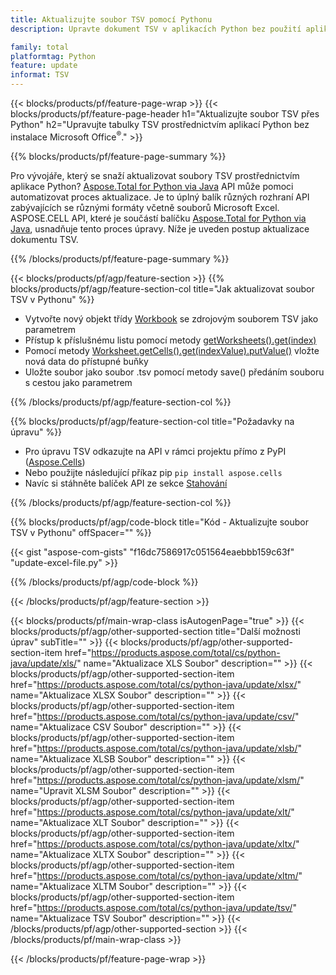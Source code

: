 ```yaml
---
title: Aktualizujte soubor TSV pomocí Pythonu
description: Upravte dokument TSV v aplikacích Python bez použití aplikace Microsoft Excel. 

family: total
platformtag: Python
feature: update
informat: TSV
---
```

{{< blocks/products/pf/feature-page-wrap >}}
{{< blocks/products/pf/feature-page-header h1="Aktualizujte soubor TSV přes Python" h2="Upravujte tabulky TSV prostřednictvím aplikací Python bez instalace Microsoft Office<sup>&reg;</sup>." >}}

{{% blocks/products/pf/feature-page-summary %}}

Pro vývojáře, který se snaží aktualizovat soubory TSV prostřednictvím aplikace Python? [Aspose.Total for Python via Java](https://products.aspose.com/total/python-java/) API může pomoci automatizovat proces aktualizace. Je to úplný balík různých rozhraní API zabývajících se různými formáty včetně souborů Microsoft Excel. ASPOSE.CELL API, které je součástí balíčku [Aspose.Total for Python via Java](https://products.aspose.com/total/python-java/), usnadňuje tento proces úpravy. Níže je uveden postup aktualizace dokumentu TSV.

{{% /blocks/products/pf/feature-page-summary %}}

{{< blocks/products/pf/agp/feature-section >}}
{{% blocks/products/pf/agp/feature-section-col title="Jak aktualizovat soubor TSV v Pythonu" %}}

- Vytvořte nový objekt třídy [Workbook](https://reference.aspose.com/cells/python-java/asposecells.api/Workbook) se zdrojovým souborem TSV jako parametrem
- Přístup k příslušnému listu pomocí metody [getWorksheets().get(index)](https://reference.aspose.com/cells/python/asposecells.api/workbook#Worksheets)
- Pomocí metody [Worksheet.getCells().get(indexValue).putValue()](https://reference.aspose.com/cells/python/asposecells.api/worksheet#Cells) vložte nová data do přístupné buňky
- Uložte soubor jako soubor .tsv pomocí metody save() předáním souboru s cestou jako parametrem

{{% /blocks/products/pf/agp/feature-section-col %}}

{{% blocks/products/pf/agp/feature-section-col title="Požadavky na úpravu" %}}

- Pro úpravu TSV odkazujte na API v rámci projektu přímo z PyPI ([Aspose.Cells](https://pypi.org/project/aspose-cells/))
- Nebo použijte následující příkaz pip ```pip install aspose.cells``` 
- Navíc si stáhněte balíček API ze sekce [Stahování](https://downloads.aspose.com/cells/python-java)

{{% /blocks/products/pf/agp/feature-section-col %}}

{{% blocks/products/pf/agp/code-block title="Kód - Aktualizujte soubor TSV v Pythonu" offSpacer="" %}}

{{< gist "aspose-com-gists" "f16dc7586917c051564eaebbb159c63f" "update-excel-file.py" >}}

{{% /blocks/products/pf/agp/code-block %}}

{{< /blocks/products/pf/agp/feature-section >}}

{{< blocks/products/pf/main-wrap-class isAutogenPage="true" >}}
{{< blocks/products/pf/agp/other-supported-section title="Další možnosti úprav" subTitle="" >}}
{{< blocks/products/pf/agp/other-supported-section-item href="https://products.aspose.com/total/cs/python-java/update/xls/" name="Aktualizace XLS Soubor" description="" >}}
{{< blocks/products/pf/agp/other-supported-section-item href="https://products.aspose.com/total/cs/python-java/update/xlsx/" name="Aktualizace XLSX Soubor" description="" >}}
{{< blocks/products/pf/agp/other-supported-section-item href="https://products.aspose.com/total/cs/python-java/update/csv/" name="Aktualizace CSV Soubor" description="" >}}
{{< blocks/products/pf/agp/other-supported-section-item href="https://products.aspose.com/total/cs/python-java/update/xlsb/" name="Aktualizace XLSB Soubor" description="" >}}
{{< blocks/products/pf/agp/other-supported-section-item href="https://products.aspose.com/total/cs/python-java/update/xlsm/" name="Upravit XLSM Soubor" description="" >}}
{{< blocks/products/pf/agp/other-supported-section-item href="https://products.aspose.com/total/cs/python-java/update/xlt/" name="Aktualizace XLT Soubor" description="" >}}
{{< blocks/products/pf/agp/other-supported-section-item href="https://products.aspose.com/total/cs/python-java/update/xltx/" name="Aktualizace XLTX Soubor" description="" >}}
{{< blocks/products/pf/agp/other-supported-section-item href="https://products.aspose.com/total/cs/python-java/update/xltm/" name="Aktualizace XLTM Soubor" description="" >}}
{{< blocks/products/pf/agp/other-supported-section-item href="https://products.aspose.com/total/cs/python-java/update/tsv/" name="Aktualizace TSV Soubor" description="" >}}
{{< /blocks/products/pf/agp/other-supported-section >}}
{{< /blocks/products/pf/main-wrap-class >}}

{{< /blocks/products/pf/feature-page-wrap >}}